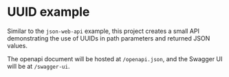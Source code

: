 # UUID example

Similar to the `json-web-api` example, this project creates a small API demonstrating the use of UUIDs in path parameters and returned JSON values.

The openapi document will be hosted at `/openapi.json`, and the Swagger UI will be at `/swagger-ui`.